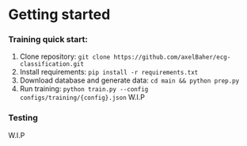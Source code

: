 # Getting started
### Training quick start:
1. Clone repository: `git clone https://github.com/axelBaher/ecg-classification.git`
2. Install requirements: `pip install -r requirements.txt`
3. Download database and generate data: `cd main && python prep.py`
4. Run training: `python train.py --config configs/training/{config}.json` W.I.P

### Testing
W.I.P
